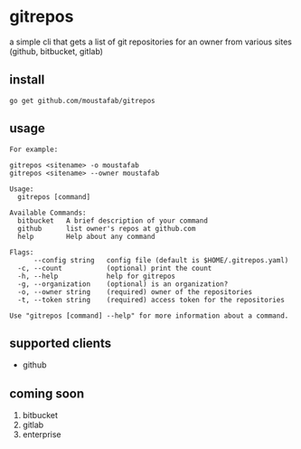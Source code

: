 # gitrepos

a simple cli that gets a list of git repositories for an owner from various sites (github, bitbucket, gitlab)

## install

`go get github.com/moustafab/gitrepos`

## usage

```
For example:

gitrepos <sitename> -o moustafab
gitrepos <sitename> --owner moustafab

Usage:
  gitrepos [command]

Available Commands:
  bitbucket   A brief description of your command
  github      list owner's repos at github.com
  help        Help about any command

Flags:
      --config string   config file (default is $HOME/.gitrepos.yaml)
  -c, --count           (optional) print the count
  -h, --help            help for gitrepos
  -g, --organization    (optional) is an organization?
  -o, --owner string    (required) owner of the repositories
  -t, --token string    (required) access token for the repositories

Use "gitrepos [command] --help" for more information about a command.
 ```
 
## supported clients
 
* github
 
## coming soon

1. bitbucket
2. gitlab
3. enterprise


